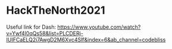 # HackTheNorth2021

Useful link for Dash:
https://www.youtube.com/watch?v=Ywf4I0qQs58&list=PLCDERj-IUIFCaELQ2i7AwgD2M6Xvc4Slf&index=6&ab_channel=codebliss
